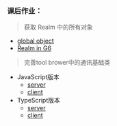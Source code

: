 ### 课后作业：
> 获取 Realm 中的所有对象

- [global object](./global.js)
- [ Realm in G6](./demo.html)


> 完善tool brower中的通讯基础类

* JavaScript版本
  - [server](./net/js/server.js)
  - [client](./net/js/client.js)
* TypeScript版本
  - [server](./net/ts/index.ts)
  - [client](./net/ts/client.ts)
